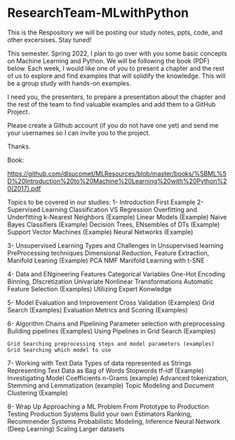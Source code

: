 # ResearchTeam-MLwithPython

This is the Respository we will be posting our study notes, ppts, code, and other excersises. Stay tuned!


 

This semester. Spring 2022, I plan to go over with you some basic concepts on Machine Learning and Python. We will be following the book (PDF) below. Each week, I would like one of you to present a chapter and the rest of us to explore and find examples that will solidify the knowledge. This will be a group study with hands-on examples.

 

I need you, the presenters, to prepare a presentation about the chapter and the rest of the team to find valuable examples and add them to a GitHub Project.

 

Please create a Github account (if you do not have one yet) and send me your usernames so I can invite you to the project.

Thanks.

 

Book:

https://github.com/dlsucomet/MLResources/blob/master/books/%5BML%5D%20Introduction%20to%20Machine%20Learning%20with%20Python%20(2017).pdf

 
Topics to be covered in our studies:
1- Introduction
 First Example
2- Supervised Learning
	Classification VS Regression
	Overfitting and Underfitting
	k-Nearest Neighbors (Example)
	Linear Models (Example)
	Naive Bayes Classifiers (Example)
	Decision Trees, ENsembles of DTs (Example)
	Support Vector Machines (Example)
	Neural Networks (Example)
	
3- Unsupervised Learning
	Types and Challenges in Unsupervised learning
	PreProcessing techniques 
	Dimensional Reduction, Feature Extraction, Manifold Leaning (Example)
	PCA
	NMF
	Manifold Learning with t-SNE
	
4- Data and ENgineering Features
	Categorical Variables
	One-Hot Encoding
	Binning, DIscretization
	Univariate Nonlinear Transformations
	Automatic Feature Selection (Examples)
	Utilizing Expert Konwledge
	
5- Model Evaluation and Improvement
	Cross Validation (Examples)
	Grid Search (Examples)
	Evaluation Metrics and Scoring (Examples)
	
6- Algorithm Chains and Pipelining
	Parameter selection with preprocessing
	Building pipelines (Examples)
	Using Pipelines in Grid Search (Examples)
	
	Grid Searching preprocessing steps and model parameters (examples)
	Grid Searching which model to use
	
7- Working with Text Data
	Types of data represented as Strings
	Representing Text Data as Bag of Words
	Stopwords
	tf-idf (Example)
	Investigating Model Coefficients
	n-Grams (example)
	Advanced tokenization, Stemming and Lemmatization (example)
	Topic Modeling and Document Clustering (Example)
	
8- Wrap Up
	Approaching a ML Problem
	From Prototype to Production
	Testing Production Systems
	Build your own Estimators
	Ranking, Recommender Systems
	Probabilistic Modeling, Inference
	Neural Network (Deep Learning)
	Scaling Larger datasets
	
	
